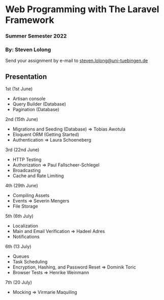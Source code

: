 # Web Programming with The Laravel Framework

### Summer Semester 2022 
### By: Steven Lolong 

Send your assignment by e-mail to steven.lolong@uni-tuebingen.de 


## Presentation 
1st (1st June)
- Artisan console
- Query Builder (Database)
- Pagination (Database)

2nd (15th June)
- Migrations and Seeding (Database) => Tobias Awotula
- Eloquent ORM (Getting Started)
- Authentication => Laura Schoeneberg
  
3rd (22nd June)
- HTTP Testing
- Authorization => Paul Fallscheer-Schlegel
- Broadcasting 
- Cache and Rate Limiting

4th (29th June)
- Compiling Assets
- Events => Severin Mengers
- File Storage

5th (6th July)
- Localization
- Main and Email Verification => Hadeel Adres
- Notifications

6th (13 July)
- Queues
- Task Scheduling
- Encryption, Hashing, and Password Reset => Dominik Toric
- Browser Tests => Henrike Weinmann

7th (20 July)
- Mocking => Virmarie Maquiling
